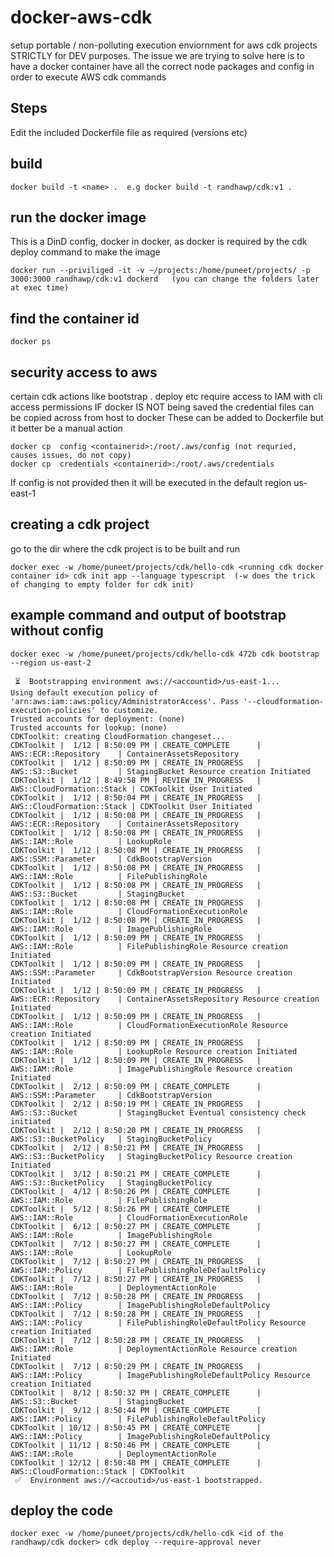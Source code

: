 # docker-aws-cdk
setup portable / non-polluting  execution enviornment for aws cdk projects STRICTLY for DEV purposes.
The issue we are trying to solve here is to have a docker container have all the correct node packages and config in order to execute AWS cdk commands

## Steps
Edit the included Dockerfile file as required (versions etc)

## build
```
docker build -t <name> .  e.g docker build -t randhawp/cdk:v1 .
```
## run the docker image
This is a DinD config, docker in docker, as docker is required by the cdk deploy command to make the image
```
docker run --priviliged -it -v ~/projects:/home/puneet/projects/ -p 3000:3000 randhawp/cdk:v1 dockerd   (you can change the folders later at exec time)
```
## find the container id
```
docker ps
```

## security access to aws
certain cdk actions like bootstrap . deploy etc require access to IAM with cli access permissions
IF docker IS NOT being saved the credential files can be copied across from host to docker 
These can be added to Dockerfile but it better be a manual action
```
docker cp  config <containerid>:/root/.aws/config (not requried, causes issues, do not copy)
docker cp  credentials <containerid>:/root/.aws/credentials
```
If config is not provided then it will be executed in the default region us-east-1

## creating a cdk project
go to the dir where the cdk project is to be built and run
```
docker exec -w /home/puneet/projects/cdk/hello-cdk <running cdk docker container id> cdk init app --language typescript  (-w does the trick of changing to empty folder for cdk init)
```


## example command and output of bootstrap without config 
```
docker exec -w /home/puneet/projects/cdk/hello-cdk 472b cdk bootstrap --region us-east-2 

 ⏳  Bootstrapping environment aws://<accountid>/us-east-1...
Using default execution policy of 'arn:aws:iam::aws:policy/AdministratorAccess'. Pass '--cloudformation-execution-policies' to customize.
Trusted accounts for deployment: (none)
Trusted accounts for lookup: (none)
CDKToolkit: creating CloudFormation changeset...
CDKToolkit |  1/12 | 8:50:09 PM | CREATE_COMPLETE      | AWS::ECR::Repository    | ContainerAssetsRepository 
CDKToolkit |  1/12 | 8:50:09 PM | CREATE_IN_PROGRESS   | AWS::S3::Bucket         | StagingBucket Resource creation Initiated
CDKToolkit |  1/12 | 8:49:58 PM | REVIEW_IN_PROGRESS   | AWS::CloudFormation::Stack | CDKToolkit User Initiated
CDKToolkit |  1/12 | 8:50:04 PM | CREATE_IN_PROGRESS   | AWS::CloudFormation::Stack | CDKToolkit User Initiated
CDKToolkit |  1/12 | 8:50:08 PM | CREATE_IN_PROGRESS   | AWS::ECR::Repository    | ContainerAssetsRepository 
CDKToolkit |  1/12 | 8:50:08 PM | CREATE_IN_PROGRESS   | AWS::IAM::Role          | LookupRole 
CDKToolkit |  1/12 | 8:50:08 PM | CREATE_IN_PROGRESS   | AWS::SSM::Parameter     | CdkBootstrapVersion 
CDKToolkit |  1/12 | 8:50:08 PM | CREATE_IN_PROGRESS   | AWS::IAM::Role          | FilePublishingRole 
CDKToolkit |  1/12 | 8:50:08 PM | CREATE_IN_PROGRESS   | AWS::S3::Bucket         | StagingBucket 
CDKToolkit |  1/12 | 8:50:08 PM | CREATE_IN_PROGRESS   | AWS::IAM::Role          | CloudFormationExecutionRole 
CDKToolkit |  1/12 | 8:50:08 PM | CREATE_IN_PROGRESS   | AWS::IAM::Role          | ImagePublishingRole 
CDKToolkit |  1/12 | 8:50:09 PM | CREATE_IN_PROGRESS   | AWS::IAM::Role          | FilePublishingRole Resource creation Initiated
CDKToolkit |  1/12 | 8:50:09 PM | CREATE_IN_PROGRESS   | AWS::SSM::Parameter     | CdkBootstrapVersion Resource creation Initiated
CDKToolkit |  1/12 | 8:50:09 PM | CREATE_IN_PROGRESS   | AWS::ECR::Repository    | ContainerAssetsRepository Resource creation Initiated
CDKToolkit |  1/12 | 8:50:09 PM | CREATE_IN_PROGRESS   | AWS::IAM::Role          | CloudFormationExecutionRole Resource creation Initiated
CDKToolkit |  1/12 | 8:50:09 PM | CREATE_IN_PROGRESS   | AWS::IAM::Role          | LookupRole Resource creation Initiated
CDKToolkit |  1/12 | 8:50:09 PM | CREATE_IN_PROGRESS   | AWS::IAM::Role          | ImagePublishingRole Resource creation Initiated
CDKToolkit |  2/12 | 8:50:09 PM | CREATE_COMPLETE      | AWS::SSM::Parameter     | CdkBootstrapVersion 
CDKToolkit |  2/12 | 8:50:19 PM | CREATE_IN_PROGRESS   | AWS::S3::Bucket         | StagingBucket Eventual consistency check initiated
CDKToolkit |  2/12 | 8:50:20 PM | CREATE_IN_PROGRESS   | AWS::S3::BucketPolicy   | StagingBucketPolicy 
CDKToolkit |  2/12 | 8:50:21 PM | CREATE_IN_PROGRESS   | AWS::S3::BucketPolicy   | StagingBucketPolicy Resource creation Initiated
CDKToolkit |  3/12 | 8:50:21 PM | CREATE_COMPLETE      | AWS::S3::BucketPolicy   | StagingBucketPolicy 
CDKToolkit |  4/12 | 8:50:26 PM | CREATE_COMPLETE      | AWS::IAM::Role          | FilePublishingRole 
CDKToolkit |  5/12 | 8:50:26 PM | CREATE_COMPLETE      | AWS::IAM::Role          | CloudFormationExecutionRole 
CDKToolkit |  6/12 | 8:50:27 PM | CREATE_COMPLETE      | AWS::IAM::Role          | ImagePublishingRole 
CDKToolkit |  7/12 | 8:50:27 PM | CREATE_COMPLETE      | AWS::IAM::Role          | LookupRole 
CDKToolkit |  7/12 | 8:50:27 PM | CREATE_IN_PROGRESS   | AWS::IAM::Policy        | FilePublishingRoleDefaultPolicy 
CDKToolkit |  7/12 | 8:50:27 PM | CREATE_IN_PROGRESS   | AWS::IAM::Role          | DeploymentActionRole 
CDKToolkit |  7/12 | 8:50:28 PM | CREATE_IN_PROGRESS   | AWS::IAM::Policy        | ImagePublishingRoleDefaultPolicy 
CDKToolkit |  7/12 | 8:50:28 PM | CREATE_IN_PROGRESS   | AWS::IAM::Policy        | FilePublishingRoleDefaultPolicy Resource creation Initiated
CDKToolkit |  7/12 | 8:50:28 PM | CREATE_IN_PROGRESS   | AWS::IAM::Role          | DeploymentActionRole Resource creation Initiated
CDKToolkit |  7/12 | 8:50:29 PM | CREATE_IN_PROGRESS   | AWS::IAM::Policy        | ImagePublishingRoleDefaultPolicy Resource creation Initiated
CDKToolkit |  8/12 | 8:50:32 PM | CREATE_COMPLETE      | AWS::S3::Bucket         | StagingBucket 
CDKToolkit |  9/12 | 8:50:44 PM | CREATE_COMPLETE      | AWS::IAM::Policy        | FilePublishingRoleDefaultPolicy 
CDKToolkit | 10/12 | 8:50:45 PM | CREATE_COMPLETE      | AWS::IAM::Policy        | ImagePublishingRoleDefaultPolicy 
CDKToolkit | 11/12 | 8:50:46 PM | CREATE_COMPLETE      | AWS::IAM::Role          | DeploymentActionRole 
CDKToolkit | 12/12 | 8:50:48 PM | CREATE_COMPLETE      | AWS::CloudFormation::Stack | CDKToolkit 
 ✅  Environment aws://<accoutid>/us-east-1 bootstrapped.

```
## deploy the code

```
docker exec -w /home/puneet/projects/cdk/hello-cdk <id of the randhawp/cdk docker> cdk deploy --require-approval never



```

